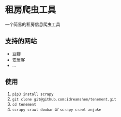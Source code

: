# 租房爬虫工具
一个简易的租房信息爬虫工具

## 支持的网站
* 豆瓣
* 安居客
* ...

## 使用
1. `pip3 install scrapy`
2. `git clone git@github.com:idreamshen/tenement.git`
3. `cd tenement`
4. `scrapy crawl douban` or `scrapy crawl anjuke`